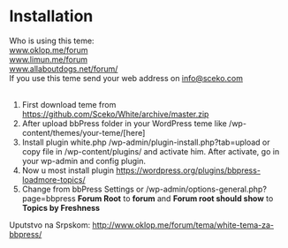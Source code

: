 # Installation

Who is using this teme:<br>
www.oklop.me/forum<br>
www.limun.me/forum<br>
www.allaboutdogs.net/forum/<br>
If you use this teme send your web address on info@sceko.com<br><br>

1) First download teme from https://github.com/Sceko/White/archive/master.zip<br>
2) After upload bbPress folder in your WordPress teme like /wp-content/themes/your-teme/[here]<br>
3) Install plugin white.php /wp-admin/plugin-install.php?tab=upload or copy file in /wp-content/plugins/ and activate him. After activate, go in your wp-admin and config plugin.<br>
4) Now u most install plugin https://wordpress.org/plugins/bbpress-loadmore-topics/<br>
5) Change from bbPress Settings or /wp-admin/options-general.php?page=bbpress <strong>Forum Root</strong> to <strong>forum</strong> and <strong>Forum root should show</strong> to <strong>Topics by Freshness</strong><br>

Uputstvo na Srpskom: http://www.oklop.me/forum/tema/white-tema-za-bbpress/

<img src="http://i.pics.rs/G9NxG" alt="" class="img-thumbnail" />